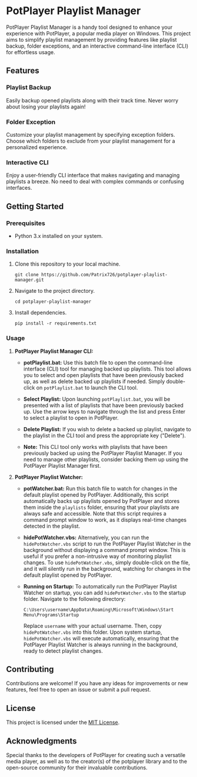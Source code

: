 # PotPlayer Playlist Manager

PotPlayer Playlist Manager is a handy tool designed to enhance your experience with PotPlayer, a popular media player on Windows. This project aims to simplify playlist management by providing features like playlist backup, folder exceptions, and an interactive command-line interface (CLI) for effortless usage.

## Features

### Playlist Backup
Easily backup opened playlists along with their track time. Never worry about losing your playlists again!

### Folder Exception
Customize your playlist management by specifying exception folders. Choose which folders to exclude from your playlist management for a personalized experience.

### Interactive CLI
Enjoy a user-friendly CLI interface that makes navigating and managing playlists a breeze. No need to deal with complex commands or confusing interfaces.

## Getting Started

### Prerequisites
- Python 3.x installed on your system.

### Installation
1. Clone this repository to your local machine.
    ```
    git clone https://github.com/Patrix726/potplayer-playlist-manager.git
    ```
2. Navigate to the project directory.
    ```
    cd potplayer-playlist-manager
    ```
3. Install dependencies.
    ```
    pip install -r requirements.txt
    ```

### Usage

1. **PotPlayer Playlist Manager CLI:**

   - **potPlaylist.bat:** Use this batch file to open the command-line interface (CLI) tool for managing backed up playlists. This tool allows you to select and open playlists that have been previously backed up, as well as delete backed up playlists if needed. Simply double-click on `potPlaylist.bat` to launch the CLI tool.

   - **Select Playlist:** Upon launching `potPlaylist.bat`, you will be presented with a list of playlists that have been previously backed up. Use the arrow keys to navigate through the list and press Enter to select a playlist to open in PotPlayer.

   - **Delete Playlist:** If you wish to delete a backed up playlist, navigate to the playlist in the CLI tool and press the appropriate key ("Delete").

   - **Note:** This CLI tool only works with playlists that have been previously backed up using the PotPlayer Playlist Manager. If you need to manage other playlists, consider backing them up using the PotPlayer Playlist Manager first.

2. **PotPlayer Playlist Watcher:**

   - **potWatcher.bat:** Run this batch file to watch for changes in the default playlist opened by PotPlayer. Additionally, this script automatically backs up playlists opened by PotPlayer and stores them inside the `playlists` folder, ensuring that your playlists are always safe and accessible. Note that this script requires a command prompt window to work, as it displays real-time changes detected in the playlist.

   - **hidePotWatcher.vbs:** Alternatively, you can run the `hidePotWatcher.vbs` script to run the PotPlayer Playlist Watcher in the background without displaying a command prompt window. This is useful if you prefer a non-intrusive way of monitoring playlist changes. To use `hidePotWatcher.vbs`, simply double-click on the file, and it will silently run in the background, watching for changes in the default playlist opened by PotPlayer.

   - **Running on Startup:** To automatically run the PotPlayer Playlist Watcher on startup, you can add `hidePotWatcher.vbs` to the startup folder. Navigate to the following directory:
     ```
     C:\Users\username\AppData\Roaming\Microsoft\Windows\Start Menu\Programs\Startup
     ```
     Replace `username` with your actual username. Then, copy `hidePotWatcher.vbs` into this folder. Upon system startup, `hidePotWatcher.vbs` will execute automatically, ensuring that the PotPlayer Playlist Watcher is always running in the background, ready to detect playlist changes.


## Contributing
Contributions are welcome! If you have any ideas for improvements or new features, feel free to open an issue or submit a pull request.

## License
This project is licensed under the [MIT License](LICENSE).

## Acknowledgments
Special thanks to the developers of PotPlayer for creating such a versatile media player, as well as to the creator(s) of the potplayer library and to the open-source community for their invaluable contributions.
